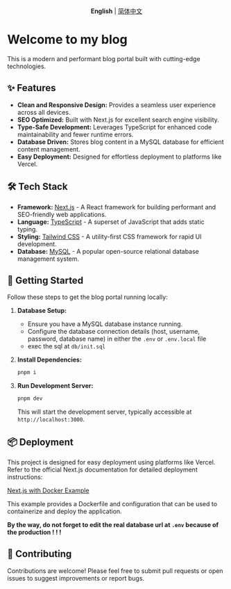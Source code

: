 <center>
    <strong>English</strong> |
    <a href="./README.zh-CN.md">简体中文</a>  
</center>

# Welcome to my blog



This is a modern and performant blog portal built with cutting-edge technologies.

## ✨ Features

*   **Clean and Responsive Design:** Provides a seamless user experience across all devices.
*   **SEO Optimized:** Built with Next.js for excellent search engine visibility.
*   **Type-Safe Development:** Leverages TypeScript for enhanced code maintainability and fewer runtime errors.
*   **Database Driven:** Stores blog content in a MySQL database for efficient content management.
*   **Easy Deployment:** Designed for effortless deployment to platforms like Vercel.

## 🛠️ Tech Stack

*   **Framework:** [Next.js](https://nextjs.org/) - A React framework for building performant and SEO-friendly web applications.
*   **Language:** [TypeScript](https://www.typescriptlang.org/) - A superset of JavaScript that adds static typing.
*   **Styling:** [Tailwind CSS](https://tailwindcss.com/) - A utility-first CSS framework for rapid UI development.
*   **Database:** [MySQL](https://www.mysql.com/) - A popular open-source relational database management system.

## 🚀 Getting Started

Follow these steps to get the blog portal running locally:

1.  **Database Setup:**
    *   Ensure you have a MySQL database instance running.
    *   Configure the database connection details (host, username, password, database name) in either the `.env` or `.env.local` file
    *   exec the sql at `db/init.sql`

2.  **Install Dependencies:**

    ```bash
    pnpm i
    ```

3.  **Run Development Server:**

    ```bash
    pnpm dev
    ```

    This will start the development server, typically accessible at `http://localhost:3000`.

## 📦 Deployment

This project is designed for easy deployment using platforms like Vercel. Refer to the official Next.js documentation for detailed deployment instructions:

[Next.js with Docker Example](https://github.com/vercel/next.js/tree/canary/examples/with-docker)

This example provides a Dockerfile and configuration that can be used to containerize and deploy the application.

**By the way, do not forget to edit the real database url at `.env` because of the production ! ! !**

## 🤝 Contributing

Contributions are welcome! Please feel free to submit pull requests or open issues to suggest improvements or report bugs.



